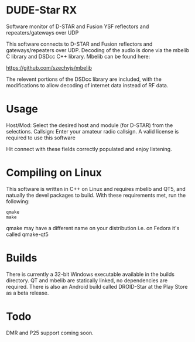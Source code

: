 # DUDE-Star RX
Software monitor of D-STAR and Fusion YSF reflectors and repeaters/gateways over UDP

This software connects to D-STAR and Fusion reflectors and gateways/repeaters over UDP.  Decoding of the audio is done via the mbelib C library and DSDcc C++ library.  Mbelib can be found here:

https://github.com/szechyjs/mbelib

The relevent portions of the DSDcc library are included, with the modifications to allow decoding of internet data instead of RF data.

# Usage
Host/Mod: Select the desired host and module (for D-STAR) from the selections.
Callsign:  Enter your amateur radio callsign.  A valid license is required to use this software

Hit connect with these fields correctly populated and enjoy listening.

# Compiling on Linux
This software is written in C++ on Linux and requires mbelib and QT5, and natually the devel packages to build.  With these requirements met, run the following:
```
qmake
make
```
qmake may have a different name on your distribution i.e. on Fedora it's called qmake-qt5

# Builds
There is currently a 32-bit Windows executable available in the builds directory.  QT and mbelib are statically linked, no dependencies are required.
There is also an Android build called DROID-Star at the Play Store as a beta release.

# Todo
DMR and P25 support coming soon.
